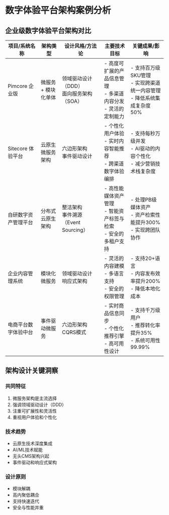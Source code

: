 # 数字体验平台架构案例分析

## 企业级数字体验平台架构对比

| 项目/系统名称 | 架构类型 | 设计风格/方法论 | 主要技术目标 | 关键成果/影响 |
|--------------|----------|-----------------|--------------|---------------|
| Pimcore 企业版 | 微服务 + 模块化单体 | 领域驱动设计（DDD）<br>面向服务架构（SOA） | - 高度可扩展的产品信息管理<br>- 多渠道内容分发<br>- 灵活的定制能力 | - 支持百万级SKU管理<br>- 实现跨渠道统一内容管理<br>- 降低系统集成复杂度50% |
| Sitecore 体验平台 | 云原生微服务架构 | 六边形架构<br>事件驱动设计 | - 个性化用户体验<br>- 实时内容智能推荐<br>- 跨渠道数字体验编排 | - 支持每秒万级并发<br>- AI驱动的内容个性化<br>- 减少营销技术栈复杂度 |
| 自研数字资产管理平台 | 分布式云原生架构 | 整洁架构<br>事件溯源（Event Sourcing） | - 高性能媒体资产管理<br>- 智能资产标签与检索<br>- 安全的多租户支持 | - 处理PB级媒体资产<br>- 资产检索性能提升300%<br>- 实现跨团队协作 |
| 企业内容管理系统 | 模块化微服务 | 领域驱动设计<br>响应式架构 | - 灵活的内容建模<br>- 多语言支持<br>- 安全的权限管理 | - 支持20+语言<br>- 内容发布效率提升200%<br>- 降低本地化成本 |
| 电商平台数字体验中台 | 事件驱动微服务 | 六边形架构<br>CQRS模式 | - 实时商品信息同步<br>- 个性化推荐引擎<br>- 高可用性设计 | - 支持千万级用户<br>- 推荐转化率提升35%<br>- 系统可用性99.99% |

## 架构设计关键洞察

### 共同特征
1. 微服务架构是主流选择
2. 强调领域驱动设计（DDD）
3. 注重可扩展性和灵活性
4. 重视用户体验和个性化

### 技术趋势
- 云原生技术深度集成
- AI/ML技术赋能
- 无头CMS架构兴起
- 事件驱动和响应式架构

### 设计原则
- 模块解耦
- 高内聚低耦合
- 支持快速迭代
- 安全与性能并重
